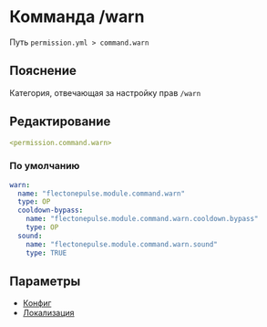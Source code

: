 # Комманда /warn
Путь `permission.yml > command.warn`

## Пояснение
Категория, отвечающая за настройку прав `/warn`

## Редактирование
```yaml
<permission.command.warn>
```

### По умолчанию
```yaml
warn:
  name: "flectonepulse.module.command.warn"
  type: OP
  cooldown-bypass:
    name: "flectonepulse.module.command.warn.cooldown.bypass"
    type: OP
  sound:
    name: "flectonepulse.module.command.warn.sound"
    type: TRUE
```

## Параметры

- [Конфиг](/docs/command/warn/)
- [Локализация](/docs/localizations/ru_ru/command/warn/)

<!--@include: @/parts/permission/permissionTier3.md-->
<!--@include: @/parts/permission/cooldown.md-->
<!--@include: @/parts/permission/sound.md-->

